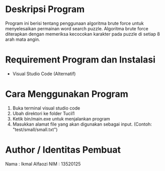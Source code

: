# Deskripsi Program

Program ini berisi tentang penggunaan algoritma brute force untuk menyelesaikan permainan word search puzzle.
Algoritma brute force diterapkan dengan memeriksa kecocokan karakter pada puzzle di setiap 8 arah mata angin.

# Requirement Program dan Instalasi

-   Visual Studio Code (Alternatif)

# Cara Menggunakan Program

1. Buka terminal visual studio code
2. Ubah direktori ke folder Tucil1
3. Ketik bin/main.exe untuk menjalankan program
4. Masukkan alamat file yang akan digunakan sebagai input. (Contoh: "test/small/small.txt")

# Author / Identitas Pembuat

Nama : Ikmal Alfaozi
NIM : 13520125
